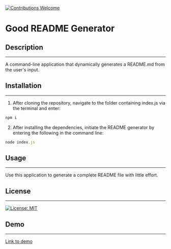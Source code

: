 [![Contributions Welcome](https://img.shields.io/badge/Contributions-Welcome-green.svg)](https://shields.io/)

# Good README Generator

## Description
----
A command-line application that dynamically generates a README.md from the user's input.

## Installation
----
1. After cloning the repository, navigate to the folder containing index.js via the terminal and enter:
```javascript
npm i
```
2. After installing the dependencies, initiate the README generator by entering the following in the command line:
```javascript
node index.js
```

## Usage
----
Use this application to generate a complete README file with little effort.

## License
----
[![License: MIT](https://img.shields.io/badge/License-MIT-yellow.svg)](https://opensource.org/licenses/MIT)

## Demo
----
[Link to demo](https://drive.google.com/file/d/1p8KJrlmHOYkq1AmINqXwDn0t3asYWuWJ/view?usp=sharing)
